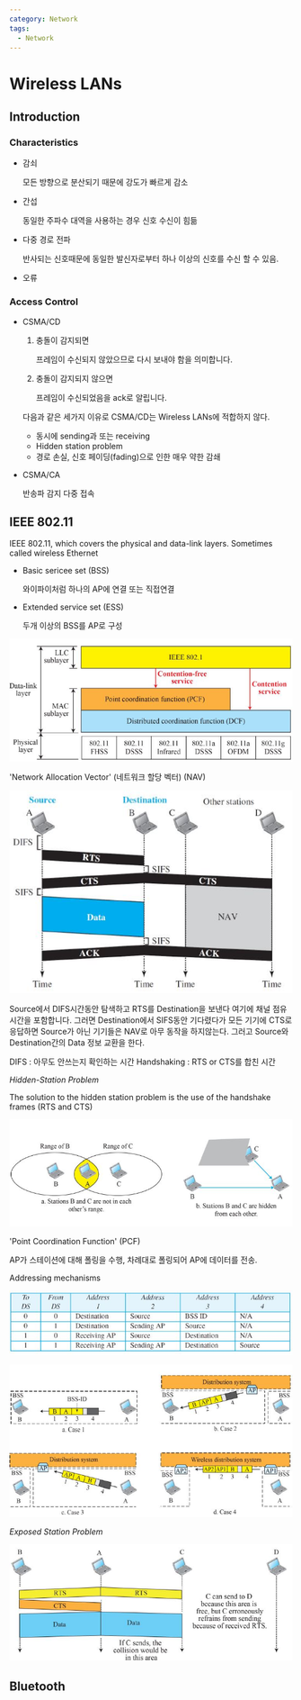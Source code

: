 ```yaml
---
category: Network
tags:
  - Network
---
```

# Wireless LANs

## Introduction

### Characteristics

- 감쇠
  
  모든 방향으로 분산되기 때문에 강도가 빠르게 감소

- 간섭
  
  동일한 주파수 대역을 사용하는 경우 신호 수신이 힘듦

- 다중 경로 전파
  
  반사되는 신호때문에 동일한 발신자로부터 하나 이상의 신호를 수신 할 수 있음.

- 오류

### Access Control

- CSMA/CD
  
    1. 충돌이 감지되면
    
        프레임이 수신되지 않았으므로 다시 보내야 함을 의미합니다.

    2. 충돌이 감지되지 않으면

        프레임이 수신되었음을 ack로 알립니다.

    다음과 같은 세가지 이유로 CSMA/CD는 Wireless LANs에 적합하지 않다.
    
    - 동시에 sending과 또는 receiving
    - Hidden station problem
    - 경로 손실, 신호 페이딩(fading)으로 인한 매우 약한 감쇄

- CSMA/CA

    반송파 감지 다중 접속

## IEEE 802.11

IEEE 802.11, which covers the physical and data-link layers. Sometimes called wireless Ethernet

- Basic sericee set (BSS)

  와이파이처럼 하나의 AP에 연결 또는 직접연결

- Extended service set (ESS)

    두개 이상의 BSS를 AP로 구성

![img](/assets/img/Network/IEEE802.11.jpg)

'Network Allocation Vector' (네트워크 할당 벡터) (NAV)

![img](/assets/img/Network/IEEE802.11MAC.jpg)

Source에서 DIFS시간동안 탐색하고 RTS를 Destination을 보낸다 여기에 채널 점유 시간을 포함합니다. 그러면 Destination에서 SIFS동안 기다렸다가 모든 기기에 CTS로 응답하면 Source가 아닌 기기들은 NAV로 아무 동작을 하지않는다. 그러고 Source와 Destination간의 Data 정보 교환을 한다.

DIFS : 아무도 안쓰는지 확인하는 시간
Handshaking : RTS or CTS를 합친 시간

*Hidden-Station Problem*

The solution to the hidden station problem is the use of the handshake frames (RTS and CTS)

![img](/assets/img/Network/IEEE802.11Problem2.JPG)

'Point Coordination Function' (PCF)

AP가 스테이션에 대해 폴링을 수행, 차례대로 폴링되어 AP에 데이터를 전송.

Addressing mechanisms

![img](/assets/img/Network/IEEE802.11Addressing.jpg)

![img](/assets/img/Network/IEEE802.11Addressing2.jpg)

*Exposed Station Problem*

![img](/assets/img/Network/IEEE802.11Problem.jpg)


## Bluetooth
